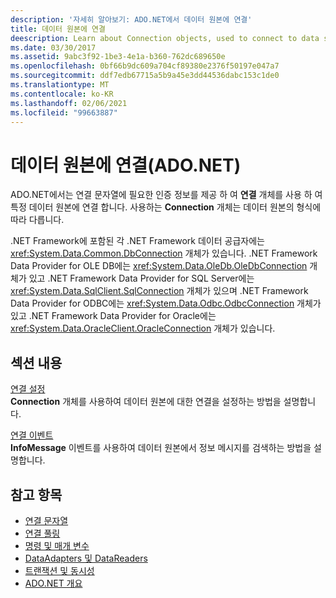 ```yaml
---
description: '자세히 알아보기: ADO.NET에서 데이터 원본에 연결'
title: 데이터 원본에 연결
deescription: Learn about Connection objects, used to connect to data sources in ADO.NET. The Connection object you choose depends on the type of data source.
ms.date: 03/30/2017
ms.assetid: 9abc3f92-1be3-4e1a-b360-762dc689650e
ms.openlocfilehash: 0bf66b9dc609a704cf89380e2376f50197e047a7
ms.sourcegitcommit: ddf7edb67715a5b9a45e3dd44536dabc153c1de0
ms.translationtype: MT
ms.contentlocale: ko-KR
ms.lasthandoff: 02/06/2021
ms.locfileid: "99663887"
---
```

# <a name="connecting-to-a-data-source-in-adonet"></a>데이터 원본에 연결(ADO.NET)

ADO.NET에서는 연결 문자열에 필요한 인증 정보를 제공 하 여 **연결** 개체를 사용 하 여 특정 데이터 원본에 연결 합니다. 사용하는 **Connection** 개체는 데이터 원본의 형식에 따라 다릅니다.  
  
 .NET Framework에 포함된 각 .NET Framework 데이터 공급자에는 <xref:System.Data.Common.DbConnection> 개체가 있습니다. .NET Framework Data Provider for OLE DB에는 <xref:System.Data.OleDb.OleDbConnection> 개체가 있고 .NET Framework Data Provider for SQL Server에는 <xref:System.Data.SqlClient.SqlConnection> 개체가 있으며 .NET Framework Data Provider for ODBC에는 <xref:System.Data.Odbc.OdbcConnection> 개체가 있고 .NET Framework Data Provider for Oracle에는 <xref:System.Data.OracleClient.OracleConnection> 개체가 있습니다.  
  
## <a name="in-this-section"></a>섹션 내용  

 [연결 설정](establishing-the-connection.md)\
 **Connection** 개체를 사용하여 데이터 원본에 대한 연결을 설정하는 방법을 설명합니다.  
  
 [연결 이벤트](connection-events.md)\
 **InfoMessage** 이벤트를 사용하여 데이터 원본에서 정보 메시지를 검색하는 방법을 설명합니다.  
  
## <a name="see-also"></a>참고 항목

- [연결 문자열](connection-strings.md)
- [연결 풀링](connection-pooling.md)
- [명령 및 매개 변수](commands-and-parameters.md)
- [DataAdapters 및 DataReaders](dataadapters-and-datareaders.md)
- [트랜잭션 및 동시성](transactions-and-concurrency.md)
- [ADO.NET 개요](ado-net-overview.md)
